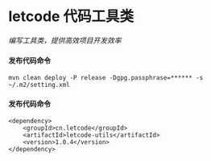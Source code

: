 

# letcode 代码工具类
*编写工具类，提供高效项目开发效率*

#### 发布代码命令
`mvn clean deploy -P release -Dgpg.passphrase=****** -s ~/.m2/setting.xml`
#### 发布代码命令
```
<dependency>
    <groupId>cn.letcode</groupId>
    <artifactId>letcode-utils</artifactId>
    <version>1.0.4</version>
</dependency>

```



